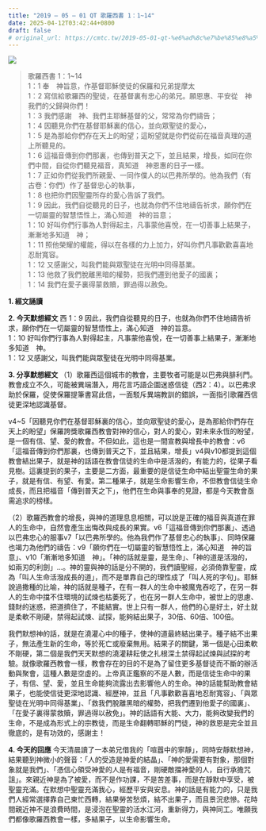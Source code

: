 ```yaml
---
title: "2019 – 05 – 01 QT 歌羅西書 1：1~14"
date: 2025-04-12T03:42:44+0800
draft: false
# original_url: https://cmtc.tw/2019-05-01-qt-%e6%ad%8c%e7%be%85%e8%a5%bf%e6%9b%b8-1%ef%bc%9a114
---
```


![](/images/qt.jpg)
> 歌羅西書 1：1\~14  
> 1：1 奉　神旨意，作基督耶穌使徒的保羅和兄弟提摩太  
> 1：2 寫信給歌羅西的聖徒，在基督裏有忠心的弟兄。願恩惠、平安從　神我們的父歸與你們！  
> 1：3 我們感謝　神、我們主耶穌基督的父，常常為你們禱告；  
> 1：4 因聽見你們在基督耶穌裏的信心，並向眾聖徒的愛心，  
> 1：5 是為那給你們存在天上的盼望；這盼望就是你們從前在福音真理的道上所聽見的。  
> 1：6 這福音傳到你們那裏，也傳到普天之下，並且結果，增長，如同在你們中間，自從你們聽見福音，真知道　神恩惠的日子一樣。  
> 1：7 正如你們從我們所親愛、一同作僕人的以巴弗所學的。他為我們（有古卷：你們）作了基督忠心的執事，  
> 1：8 也把你們因聖靈所存的愛心告訴了我們。  
> 1：9 因此，我們自從聽見的日子，也就為你們不住地禱告祈求，願你們在一切屬靈的智慧悟性上，滿心知道　神的旨意；  
> 1：10 好叫你們行事為人對得起主，凡事蒙他喜悅，在一切善事上結果子，漸漸地多知道　神；  
> 1：11 照他榮耀的權能，得以在各樣的力上加力，好叫你們凡事歡歡喜喜地忍耐寬容。  
> 1：12 又感謝父，叫我們能與眾聖徒在光明中同得基業。  
> 1：13 他救了我們脫離黑暗的權勢，把我們遷到他愛子的國裏；  
> 1：14 我們在愛子裏得蒙救贖，罪過得以赦免。

**1. 經文誦讀**

**2.  今天默想經文**
西 1：9 因此，我們自從聽見的日子，也就為你們不住地禱告祈求，願你們在一切屬靈的智慧悟性上，滿心知道　神的旨意。  
1：10 好叫你們行事為人對得起主，凡事蒙他喜悅，在一切善事上結果子，漸漸地多知道　神。  
1：12 又感謝父，叫我們能與眾聖徒在光明中同得基業。

**3. 分享默想經文**
（1）歌羅西這個城市的教會，主要牧者可能是以巴弗與腓利門。教會成立不久，可能被異端潛入，用花言巧語企圖迷惑信徒（西2：4）。以巴弗求助於保羅，促使保羅提筆書寫此信，一面駁斥異端教訓的錯誤，一面指引歌羅西信徒更深地認識基督。

v4\~5「因聽見你們在基督耶穌裏的信心，並向眾聖徒的愛心，是為那給你們存在天上的盼望」保羅誇獎歌羅西教會對神的信心，對人的愛心，對未來永恆的盼望，是一個有信、望、愛的教會。不但如此，這也是一間宣教與增長中的教會：v6「這福音傳到你們那裏，也傳到普天之下，並且結果，增長」v4與v10都提到這個教會結出果子，就是神的話語在教會信徒的生命中是活潑的，有能力的，從果子看見樹。這裏提到的果子，主要是二方面，最重要的是信徒生命中結出聖靈生命的果子，就是有信、有望、有愛。第二種果子，就是生命影響生命，不但教會信徒生命成長，而且把福音「傳到普天之下」，他們在生命與事奉的見證，都是今天教會亟需追求的榜樣。

（2）歌羅西教會的增長，與神的道理息息相關，可以說是正確的福音與真道在罪人的生命中，自然會產生出悔改與成長的果實。v6「這福音傳到你們那裏」、透過以巴弗忠心的服事v7「以巴弗所學的。他為我們作了基督忠心的執事」、同時保羅也竭力為他們的禱告：v9「願你們在一切屬靈的智慧悟性上，滿心知道　神的旨意」、v10「漸漸地多知道　神」。「神的話就是靈，是生命」、「神的道是活潑的，如兩刃的利劍」…。神的靈與神的話是分不開的，我們讀聖經，必須倚靠聖靈，成為「叫人生命活潑成長的道」，而不是單靠自己的理性成了「叫人死的字句」。耶穌說過撒種的比喻，神的話就是種子，在有一群人的生命中被魔鬼吞吃了，在另一群人的生命中擋不住環境的試煉也枯萎死了，也在另一群人生命中，被世上的思慮、錢財的迷惑，把道擠住了，不能結實。世上只有一群人，他們的心是好土，好土就是柔軟不剛硬，禁得起試煉、試探，能夠結出果子，30倍、60倍、100倍。

我們默想神的話，就是在澆灌心中的種子，使神的道最終結出果子。種子結不出果子，無法產生新的生命，等於死亡或廢棄無用。結果子的關鍵，第一個是心田柔軟不剛硬，第二個是我們天天默想的澆灌耕耘使之扎根深土禁得起試煉與試探的考驗。就像歌羅西教會一樣，教會存在的目的不是為了留住更多基督徒而不斷的辦活動與聚會，這種人數是空虛的。上帝真正鑑察的不是人數，而是信徒生命中的果子，有信、望、愛，並且生命能夠流露出去影響他人的生命。神的話能幫助教會結果子，也能使信徒更深地認識、經歷神，並且「凡事歡歡喜喜地忍耐寬容」、「與眾聖徒在光明中同得基業」、「救我們脫離黑暗的權勢，把我們遷到他愛子的國裏」、「在愛子裏得蒙救贖，罪過得以赦免」。神的話語有大能、大力，能夠改變我們的生命，不是成為形式上的宗教徒，而是生命翻轉耶穌的門徒，神的救恩是完全並且徹底的，是有功效的，感謝主！

**4. 今天的回應**
今天清晨讀了一本弟兄借我的「喧囂中的寧靜」，同時安靜默想神，結果聽到神微小的聲音：「人的受造是神愛的結晶」、「神的愛需要有對象，那個對象就是我們」、「憑信心領受神愛的人是有福音，剛硬敵擋神愛的人，自行承擔咒詛」。來親近神是為了被愛，而不是作功課，不是苦差事，而是在靜默中享受，被聖靈充滿。在默想中聖靈充滿我心，經歷平安與安息。神的話是有能力的，只是我們人經常選擇靠自己東忙西轉，結果勞苦愁煩，結不出果子，而且景況悲慘。花時間親近神不是浪費時間，是浸泡在聖靈的活水江河，重新得力，與神同工。唯願我們都像歌羅西教會一樣，多結果子，以生命影響生命。
